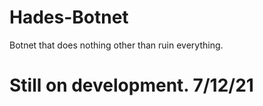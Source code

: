 # Hades-Botnet
Botnet that does nothing other than ruin everything.

# Still on development. 7/12/21
